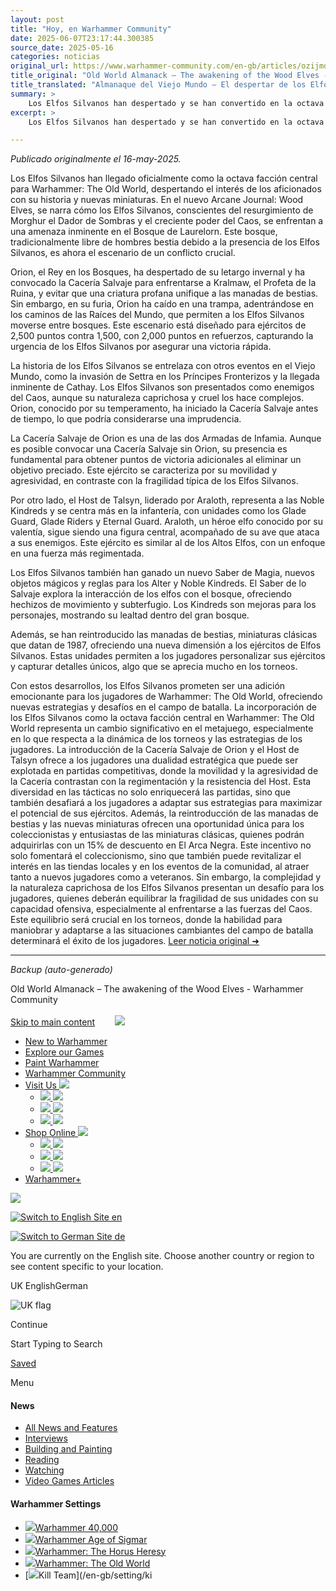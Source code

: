 ```yaml
---
layout: post
title: "Hoy, en Warhammer Community"
date: 2025-06-07T23:17:44.300385
source_date: 2025-05-16
categories: noticias
original_url: https://www.warhammer-community.com/en-gb/articles/ozijmoha/old-world-almanack-the-awakening-of-the-wood-elves/
title_original: "Old World Almanack – The awakening of the Wood Elves - Warhammer Community"
title_translated: "Almanaque del Viejo Mundo – El despertar de los Elfos Silvanos - Comunidad Warhammer"
summary: >
    Los Elfos Silvanos han despertado y se han convertido en la octava facción central de Warhammer: El Viejo Mundo. Con el renacimiento de Morghur y el aumento del poder del Caos, los Elfos Silvanos se preparan para enfrentar a los Hombres Bestia que han invadido el Bosque de Laurelorn. Orion, el Rey del Bosque, ha llamado a la Cacería Salvaje para derrotar a Kralmaw, el Profeta de la Ruina. Este emocionante escenario promete una batalla épica donde la rapidez y la furia serán clave para asegurar la victoria de los Elfos Silvanos antes de que sean superados en número. ¡Descubre cómo se desarrolla esta historia llena de acción y estrategia en el mundo de Warhammer!
excerpt: >
    Los Elfos Silvanos han despertado y se han convertido en la octava facción central de Warhammer: El Viejo Mundo. Con el renacimiento de Morghur y el aumento del poder del Caos, los Elfos Silvanos se preparan para enfrentar a los Hombres Bestia que han invadido el Bosque de Laurelorn. Orion, el Rey del Bosque, ha llamado a la Cacería Salvaje para derrotar a Kralmaw, el Profeta de la Ruina. Este emocionante escenario promete una batalla épica donde la rapidez y la furia serán clave para asegurar la victoria de los Elfos Silvanos antes de que sean superados en número. ¡Descubre cómo se desarrolla esta historia llena de acción y estrategia en el mundo de Warhammer!

---
```


*Publicado originalmente el 16-may-2025.*

Los Elfos Silvanos han llegado oficialmente como la octava facción central para Warhammer: The Old World, despertando el interés de los aficionados con su historia y nuevas miniaturas. En el nuevo Arcane Journal: Wood Elves, se narra cómo los Elfos Silvanos, conscientes del resurgimiento de Morghur el Dador de Sombras y el creciente poder del Caos, se enfrentan a una amenaza inminente en el Bosque de Laurelorn. Este bosque, tradicionalmente libre de hombres bestia debido a la presencia de los Elfos Silvanos, es ahora el escenario de un conflicto crucial.

Orion, el Rey en los Bosques, ha despertado de su letargo invernal y ha convocado la Cacería Salvaje para enfrentarse a Kralmaw, el Profeta de la Ruina, y evitar que una criatura profana unifique a las manadas de bestias. Sin embargo, en su furia, Orion ha caído en una trampa, adentrándose en los caminos de las Raíces del Mundo, que permiten a los Elfos Silvanos moverse entre bosques. Este escenario está diseñado para ejércitos de 2,500 puntos contra 1,500, con 2,000 puntos en refuerzos, capturando la urgencia de los Elfos Silvanos por asegurar una victoria rápida.

La historia de los Elfos Silvanos se entrelaza con otros eventos en el Viejo Mundo, como la invasión de Settra en los Príncipes Fronterizos y la llegada inminente de Cathay. Los Elfos Silvanos son presentados como enemigos del Caos, aunque su naturaleza caprichosa y cruel los hace complejos. Orion, conocido por su temperamento, ha iniciado la Cacería Salvaje antes de tiempo, lo que podría considerarse una imprudencia.

La Cacería Salvaje de Orion es una de las dos Armadas de Infamia. Aunque es posible convocar una Cacería Salvaje sin Orion, su presencia es fundamental para obtener puntos de victoria adicionales al eliminar un objetivo preciado. Este ejército se caracteriza por su movilidad y agresividad, en contraste con la fragilidad típica de los Elfos Silvanos.

Por otro lado, el Host de Talsyn, liderado por Araloth, representa a las Noble Kindreds y se centra más en la infantería, con unidades como los Glade Guard, Glade Riders y Eternal Guard. Araloth, un héroe elfo conocido por su valentía, sigue siendo una figura central, acompañado de su ave que ataca a sus enemigos. Este ejército es similar al de los Altos Elfos, con un enfoque en una fuerza más regimentada.

Los Elfos Silvanos también han ganado un nuevo Saber de Magia, nuevos objetos mágicos y reglas para los Alter y Noble Kindreds. El Saber de lo Salvaje explora la interacción de los elfos con el bosque, ofreciendo hechizos de movimiento y subterfugio. Los Kindreds son mejoras para los personajes, mostrando su lealtad dentro del gran bosque.

Además, se han reintroducido las manadas de bestias, miniaturas clásicas que datan de 1987, ofreciendo una nueva dimensión a los ejércitos de Elfos Silvanos. Estas unidades permiten a los jugadores personalizar sus ejércitos y capturar detalles únicos, algo que se aprecia mucho en los torneos.

Con estos desarrollos, los Elfos Silvanos prometen ser una adición emocionante para los jugadores de Warhammer: The Old World, ofreciendo nuevas estrategias y desafíos en el campo de batalla.
La incorporación de los Elfos Silvanos como la octava facción central en Warhammer: The Old World representa un cambio significativo en el metajuego, especialmente en lo que respecta a la dinámica de los torneos y las estrategias de los jugadores. La introducción de la Cacería Salvaje de Orion y el Host de Talsyn ofrece a los jugadores una dualidad estratégica que puede ser explotada en partidas competitivas, donde la movilidad y la agresividad de la Cacería contrastan con la regimentación y la resistencia del Host. Esta diversidad en las tácticas no solo enriquecerá las partidas, sino que también desafiará a los jugadores a adaptar sus estrategias para maximizar el potencial de sus ejércitos. Además, la reintroducción de las manadas de bestias y las nuevas miniaturas ofrecen una oportunidad única para los coleccionistas y entusiastas de las miniaturas clásicas, quienes podrán adquirirlas con un 15% de descuento en El Arca Negra. Este incentivo no solo fomentará el coleccionismo, sino que también puede revitalizar el interés en las tiendas locales y en los eventos de la comunidad, al atraer tanto a nuevos jugadores como a veteranos. Sin embargo, la complejidad y la naturaleza caprichosa de los Elfos Silvanos presentan un desafío para los jugadores, quienes deberán equilibrar la fragilidad de sus unidades con su capacidad ofensiva, especialmente al enfrentarse a las fuerzas del Caos. Este equilibrio será crucial en los torneos, donde la habilidad para maniobrar y adaptarse a las situaciones cambiantes del campo de batalla determinará el éxito de los jugadores.
[Leer noticia original ➜](https://www.warhammer-community.com/en-gb/articles/ozijmoha/old-world-almanack-the-awakening-of-the-wood-elves/)

---

*Backup (auto-generado)*

Old World Almanack – The awakening of the Wood Elves - Warhammer Community

[Skip to main content](#)
[![](data:image/svg+xml;base64,PHN2ZyB3aWR0aD0iMjQiIGhlaWdodD0iMTkiIHZpZXdCb3g9IjAgMCAyNCAxOSIgZmlsbD0ibm9uZSIgeG1sbnM9Imh0dHA6Ly93d3cudzMub3JnLzIwMDAvc3ZnIj4KPHBhdGggZD0iTTAgMUgyNCIgc3Ryb2tlPSJ3aGl0ZSIgc3Ryb2tlLXdpZHRoPSIxLjUiLz4KPHBhdGggZD0iTTAgMTBIMjQiIHN0cm9rZT0id2hpdGUiIHN0cm9rZS13aWR0aD0iMS41Ii8+CjxwYXRoIGQ9Ik0wIDE4SDI0IiBzdHJva2U9IndoaXRlIiBzdHJva2Utd2lkdGg9IjEuNSIvPgo8L3N2Zz4K)](#)
[![](https://globalnav.warhammer.com/images/White-Warhammerlogo.png)](https://www.warhammer.com/home?utm_medium=referral&utm_source=www.warhammer-community.com)

* [New to Warhammer](https://start-warhammer.com/en/)
* [Explore our Games](https://start-warhammer.com/explore-our-games/)
* [Paint Warhammer](https://citadelcolour.com)
* [Warhammer Community](https://www.warhammer-community.com/)
* [Visit Us
  ![](https://globalnav.warhammer.com/images/GW_dropdown-chevron.png)](#)
  + [![](https://globalnav.warhammer.com/images/OurWarhammerStores_2020.png)
    ![](https://globalnav.warhammer.com/images/OurWarhammerStores_2020.png)](https://stores.warhammer.com)
  + [![](https://globalnav.warhammer.com/images/StoreFinder_2020.png)
    ![](https://globalnav.warhammer.com/images/StoreFinder_2020.png)](https://www.warhammer.com/en-GB/store-finder?utm_medium=referral&utm_source=www.warhammer-community.com)
  + [![](https://globalnav.warhammer.com/images/GW-mobile-warhammerworld-logo.png)
    ![](https://globalnav.warhammer.com/images/GW-warhammerworld-logo@2x.png)](https://warhammerworld.warhammer-community.com)
* [Shop Online
  ![](https://globalnav.warhammer.com/images/GW_dropdown-chevron.png)](#)
  + [![](https://globalnav.warhammer.com/images/warhammer.png)
    ![](https://globalnav.warhammer.com/images/warhammer.svg)](https://www.warhammer.com/home?utm_medium=referral&utm_source=www.warhammer-community.com)
  + [![](https://globalnav.warhammer.com/images/GW-mobile-blacklibrary-logo.png)
    ![](https://globalnav.warhammer.com/images/GW-blacklibrary-logo@2x.png)](http://www.blacklibrary.com/)
  + [![](https://globalnav.warhammer.com/images/WH-Merch-logo-V4-WHT.png)
    ![](https://globalnav.warhammer.com/images/WH-Merch-logo-V4-WHT.png)](https://merch.warhammer.com)
* [Warhammer+](https://warhammerplus.com)

![](https://globalnav.warhammer.com/images/White-Warhammerlogo.png)

[![Switch to English Site](https://globalnav.warhammer.com/images/flags/en.png)
en](#)

[![Switch to German Site](https://globalnav.warhammer.com/images/flags/de.png)
de](https://www.warhammer-community.com/de/en-gb/articles/ozijmoha/old-world-almanack-the-awakening-of-the-wood-elves)

You are currently on the English site. Choose another country or region to see content specific to your location.

UK EnglishGerman

![UK flag](/images/uk-flag.png)

Continue

Start Typing to Search

[Saved](/en-gb/saved/)

Menu

#### News

* [All News and Features](/en-gb/all-news-and-features/)
* [Interviews](/en-gb/all-news-and-features/interviews/)
* [Building and Painting](/en-gb/all-news-and-features/building-and-painting/)
* [Reading](/en-gb/all-news-and-features/reading/)
* [Watching](/en-gb/all-news-and-features/watching/)
* [Video Games Articles](/en-gb/all-news-and-features/video-games/)

#### Warhammer Settings

* [![](https://assets.warhammer-community.com/gs-icon-dark_warhammer40,000.svg)Warhammer 40,000](/en-gb/setting/warhammer-40000/)
* [![](https://assets.warhammer-community.com/gs-icon-dark_warhammerageofsigmar.svg)Warhammer Age of Sigmar](/en-gb/setting/warhammer-age-of-sigmar/)
* [![](https://assets.warhammer-community.com/gs-icon-dark-thehorusheresy.svg)Warhammer: The Horus Heresy](/en-gb/setting/warhammer-the-horus-heresy/)
* [![](https://assets.warhammer-community.com/gs-icon-dark_warhammer-theoldworld.svg)Warhammer: The Old World](/en-gb/setting/warhammer-the-old-world/)
* [![](https://assets.warhammer-community.com/gs-icon-dark_killteam.svg)Kill Team](/en-gb/setting/ki
